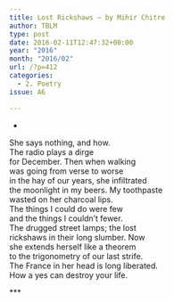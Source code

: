 ```yaml
---
title: Lost Rickshaws – by Mihir Chitre
author: TBLM
type: post
date: 2016-02-11T12:47:32+00:00
year: "2016"
month: "2016/02"
url: /?p=412
categories:
  - 2. Poetry
issue: A6

---
```

*

She says nothing, and how.  
The radio plays a dirge  
for December. Then when walking  
was going from verse to worse  
in the hay of our years, she infiltrated  
the moonlight in my beers. My toothpaste  
wasted on her charcoal lips.  
The things I could do were few  
and the things I couldn&#8217;t fewer.  
The drugged street lamps; the lost  
rickshaws in their long slumber. Now  
she extends herself like a theorem  
to the trigonometry of our last strife.  
The France in her head is long liberated.  
How a yes can destroy your life.

\***